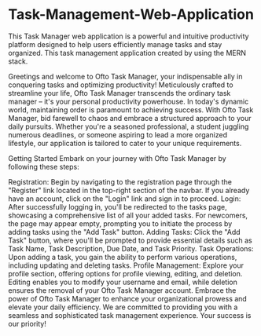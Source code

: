 # Task-Management-Web-Application
This Task Manager web application is a powerful and intuitive productivity platform designed to help users efficiently manage tasks and stay organized. This task management application created by using the MERN stack.

Greetings and welcome to Ofto Task Manager, your indispensable ally in conquering tasks and optimizing productivity! Meticulously crafted to streamline your life, Ofto Task Manager transcends the ordinary task manager – it's your personal productivity powerhouse. In today's dynamic world, maintaining order is paramount to achieving success. With Ofto Task Manager, bid farewell to chaos and embrace a structured approach to your daily pursuits. Whether you're a seasoned professional, a student juggling numerous deadlines, or someone aspiring to lead a more organized lifestyle, our application is tailored to cater to your unique requirements.

Getting Started
Embark on your journey with Ofto Task Manager by following these steps:

Registration:
Begin by navigating to the registration page through the "Register" link located in the top-right section of the navbar. If you already have an account, click on the "Login" link and sign in to proceed.
Login:
After successfully logging in, you'll be redirected to the tasks page, showcasing a comprehensive list of all your added tasks. For newcomers, the page may appear empty, prompting you to initiate the process by adding tasks using the "Add Task" button.
Adding Tasks:
Click the "Add Task" button, where you'll be prompted to provide essential details such as Task Name, Task Description, Due Date, and Task Priority.
Task Operations:
Upon adding a task, you gain the ability to perform various operations, including updating and deleting tasks.
Profile Management:
Explore your profile section, offering options for profile viewing, editing, and deletion. Editing enables you to modify your username and email, while deletion ensures the removal of your Ofto Task Manager account.
Embrace the power of Ofto Task Manager to enhance your organizational prowess and elevate your daily efficiency. We are committed to providing you with a seamless and sophisticated task management experience. Your success is our priority!
